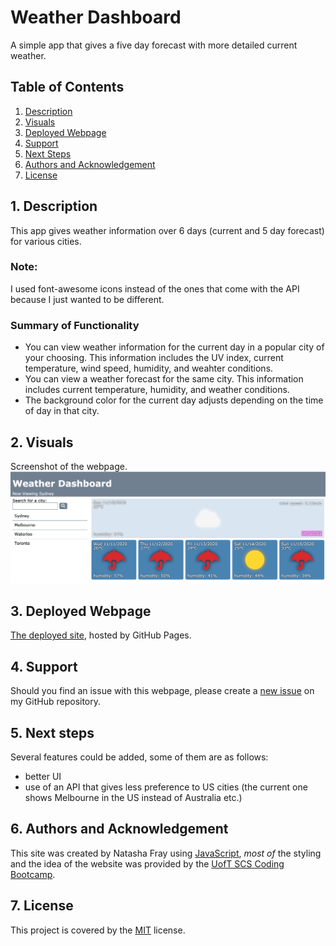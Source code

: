 # Weather Dashboard
A simple app that gives a five day forecast with more detailed current weather.

## Table of Contents
1. [ Description ](#desc)
2. [ Visuals ](#visuals)
3. [ Deployed Webpage ](#deployed)
4. [ Support ](#support)
5. [ Next Steps ](#next_steps)
6. [ Authors and Acknowledgement ](#acknowledge)
7. [ License ](#license)

<a name="desc"></a>
## 1. Description
This app gives weather information over 6 days (current and 5 day forecast) for various cities.

### Note:
I used font-awesome icons instead of the ones that come with the API because I just wanted to be different.

### Summary of Functionality

* You can view weather information for the current day in a popular city of your choosing. This information includes the UV index, current temperature, wind speed, humidity, and weahter conditions.
* You can view a weather forecast for the same city. This information includes current temperature, humidity, and weather conditions.
* The background color for the current day adjusts depending on the time of day in that city.

<a name="visuals"></a>
## 2. Visuals
Screenshot of the webpage.
![Screenshot of webpage](screenshot.png)

<a name="deployed"></a>
## 3. Deployed Webpage
[The deployed site](https://tasha876.github.io/Weather-Dashboard/), hosted by GitHub Pages.

<a name="support"></a>
## 4. Support
Should you find an issue with this webpage, please create a [new issue](https://github.com/Tasha876/Weather-Dashboard/issues/new/choose) on my GitHub repository.

<a name="next_steps"></a>
## 5. Next steps
Several features could be added, some of them are as follows:
- better UI
- use of an API that gives less preference to US cities (the current one shows Melbourne in the US instead of Australia etc.)

<a name="acknowledge"></a>
## 6. Authors and Acknowledgement
This site was created by Natasha Fray using [JavaScript](https://www.javascript.com/), *most of* the styling and the idea of the website was provided by the [UofT SCS Coding Bootcamp](https://bootcamp.learn.utoronto.ca/).

<a name="license"></a>
## 7. License
This project is covered by the [MIT](LICENSE) license.

